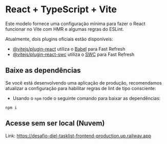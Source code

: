 # React + TypeScript + Vite

Este modelo fornece uma configuração mínima para fazer o React funcionar no Vite com HMR e algumas regras do ESLint.

Atualmente, dois plugins oficiais estão disponíveis:

- [@vitejs/plugin-react](https://github.com/vitejs/vite-plugin-react/blob/main/packages/plugin-react/README.md) utiliza o [Babel](https://babeljs.io/) para Fast Refresh
- [@vitejs/plugin-react-swc](https://github.com/vitejs/vite-plugin-react-swc) utiliza o [SWC](https://swc.rs/)  para Fast Refresh

## Baixe as dependências 

Se você está desenvolvendo uma aplicação de produção, recomendamos atualizar a configuração para habilitar regras de lint de tipo consciente:

- Usando o `npm` rode o seguinte comando para baixar as dependências:

```terminal
npm i
```

## Acesse sem ser local (Nuvem)

Link: https://desafio-diel-tasklist-frontend-production.up.railway.app
